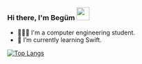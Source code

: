 ### Hi there, I'm Begüm   <img src="https://c.tenor.com/Wx9IEmZZXSoAAAAi/hi.gif" width="30px" height="30px">

- 👩🏻‍💻 I'm a computer engineering student.
- 🌱 I’m currently learning Swift.




[![Top Langs](https://github-readme-stats.vercel.app/api/top-langs/?username=begumarici&langs_count=8)](https://github.com/begumarici/github-readme-stats)
<!--
**begumarici/begumarici** is a ✨ _special_ ✨ repository because its `README.md` (this file) appears on your GitHub profile.

Here are some ideas to get you started:

- 🔭 I’m currently working on ...
🌱 I’m currently learning Swift.
- 👯 I’m looking to collaborate on ...
- 🤔 I’m looking for help with ...
- 💬 Ask me about ...
- 📫 How to reach me: ...
- 😄 Pronouns: ...
- ⚡ Fun fact: ...
-->
